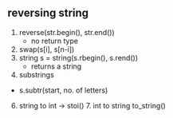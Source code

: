 ## reversing string
1. reverse(str.begin(), str.end())
   - no return type
3. swap(s[i], s[n-i])
4. string s = string(s.rbegin(), s.rend())
   - returns a string
5. substrings
 - s.subtr(start, no. of letters)
6. string to int -> stoi()
   7. int to string to_string()
